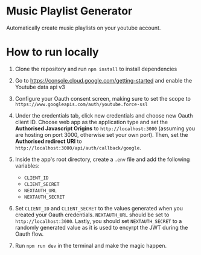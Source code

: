 # Music Playlist Generator
Automatically create music playlists on your youtube account.
# How to run locally
1. Clone the repository and run ```npm install``` to install dependencies

2. Go to https://console.cloud.google.com/getting-started and enable
the Youtube data api v3

3. Configure your Oauth consent screen, making sure to set the scope
to ```https://www.googleapis.com/auth/youtube.force-ssl```

4. Under the credentials tab, click new credentials and choose new
Oauth client ID. Choose web app as the application type and set the
**Authorised Javascript Origins** to ```http://localhost:3000```
(assuming you are hosting on port 3000, otherwise set your own port).
Then, set the **Authorised redirect URI** to ```http://localhost:3000/api/auth/callback/google```.

5. Inside the app's root directory, create a ```.env``` file and add the following variables:
    * ```CLIENT_ID```
    * ```CLIENT_SECRET```
    * ```NEXTAUTH_URL```
    * ```NEXTAUTH_SECRET```
    
6. Set ```CLIENT_ID``` and ```CLIENT_SECRET``` to the values generated when you created your
Oauth credentials. ```NEXTAUTH_URL``` should be set to ```http://localhost:3000```. Lastly,
you should set ```NEXTAUTH_SECRET``` to a randomly generated value as it is used to encyrpt
the JWT during the Oauth flow.

7. Run ```npm run dev``` in the terminal and make the magic happen.
